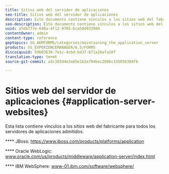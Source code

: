 ```yaml
---
title: Sitios web del servidor de aplicaciones
seo-title: Sitios web del servidor de aplicaciones
description: Este documento contiene vínculos a los sitios web del fabricante para todos los servidores de aplicaciones admitidos.
seo-description: Este documento contiene vínculos a los sitios web del fabricante para todos los servidores de aplicaciones admitidos.
uuid: a5db777e-646a-4f12-9705-6ca50d9339d4
contentOwner: admin
content-type: reference
geptopics: SG_AEMFORMS/categories/maintaining_the_application_server
products: SG_EXPERIENCEMANAGER/6.5/FORMS
discoiquuid: 59b03638-7e1c-4cbd-bd37-671a16afa10f
translation-type: tm+mt
source-git-commit: a3c303d4e3a85e1b2e794bec2006c335056309fb

---
```



# Sitios web del servidor de aplicaciones {#application-server-websites}

Esta lista contiene vínculos a los sitios web del fabricante para todos los servidores de aplicaciones admitidos.

**** JBoss: https://www.jboss.com/products/platforms/application

**** Oracle WebLogic: www.oracle.com/us/products/middleware/application-server/index.html

**** IBM WebSphere: www-01.ibm.com/software/websphere/
